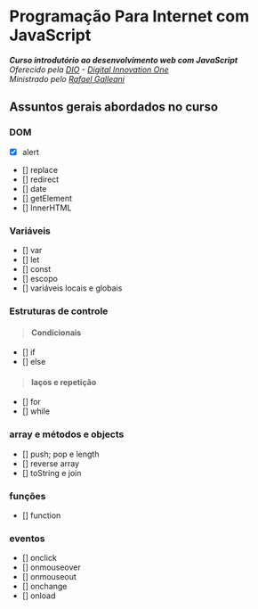 # Programação Para Internet com JavaScript
_**Curso introdutório ao desenvolvimento web com JavaScript**_\
_Oferecido pela [DIO](https://digitalinnovation.one/) - [Digital Innovation One](https://github.com/digitalinnovationone)_\
_Ministrado pelo [Rafael Galleani](https://github.com/rafegal)_
## Assuntos gerais abordados no curso
### DOM
- [x] alert
- [] replace
- [] redirect
- [] date
- [] getElement
- [] InnerHTML
### Variáveis
- [] var
- [] let
- [] const
- [] escopo
- [] variáveis locais e globais
### Estruturas de controle
> #### Condicionais
- [] if
- [] else
> #### laços e repetição
- [] for
- [] while
### array e métodos e objects  
- [] push; pop e length
- [] reverse array
- [] toString e join
### funções
- [] function
### eventos
- [] onclick
- [] onmouseover
- [] onmouseout
- [] onchange
- [] onload
